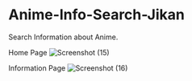 # Anime-Info-Search-Jikan
Search Information about Anime.

Home Page
![Screenshot (15)](https://user-images.githubusercontent.com/82511641/150482272-24f72c36-ae0f-41d9-b8e8-610bcd322eea.png)

Information Page
![Screenshot (16)](https://user-images.githubusercontent.com/82511641/150482403-9e269b52-28c8-4b6a-9057-bd5fe525372f.png)
